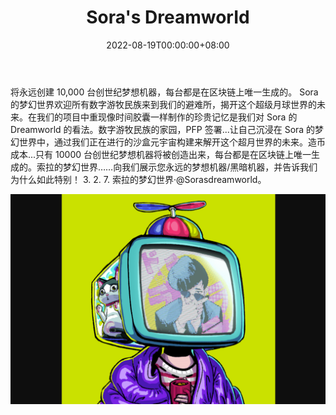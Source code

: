 ﻿---
title: "Sora's DreamworId"
description: "脱离现实🌘
10,000 台由以太坊驱动的梦想机器👾"
date: 2022-08-19T00:00:00+08:00
lastmod: 2022-08-19T00:00:00+08:00
draft: false
authors: ["boogArno"]
featuredImage: "sora-s-dreamworid.png"
tags: ["Collectibles","Sora's DreamworId"]
categories: ["nfts"]
nfts: ["Collectibles"]
blockchain: "ETH"
website: "https://sorasdreamworld.io/"
twitter: "https://twitter.com/Sorasdreamworld"
discord: "https://discord.com/invite/yVu7uWzmmy"
telegram: ""
github: ""
youtube: ""
twitch: ""
facebook: ""
instagram: ""
reddit: ""
medium: ""
steam: ""
gitbook: ""
googleplay: ""
appstore: ""
status: "Live"
weight: 
lightgallery: true
toc: true
pinned: false
recommend: false
recommend1: false
---

将永远创建 10,000 台创世纪梦想机器，每台都是在区块链上唯一生成的。 Sora 的梦幻世界欢迎所有数字游牧民族来到我们的避难所，揭开这个超级月球世界的未来。在我们的项目中重现像时间胶囊一样制作的珍贵记忆是我们对 Sora 的 Dreamworld 的看法。数字游牧民族的家园，PFP 签署...让自己沉浸在 Sora 的梦幻世界中，通过我们正在进行的沙盒元宇宙构建来解开这个超月世界的未来。造币成本...只有 10000 台创世纪梦想机器将被创造出来，每台都是在区块链上唯一生成的。索拉的梦幻世界……向我们展示您永远的梦想机器/黑暗机器，并告诉我们为什么如此特别！ 3. 2. 7. 索拉的梦幻世界·@Sorasdreamworld。

![sorasdreamworid-dapp-collectibles-ethereum-image1_a6d8c4d325ee0ab8da860389d348ab12](sorasdreamworid-dapp-collectibles-ethereum-image1_a6d8c4d325ee0ab8da860389d348ab12.png)